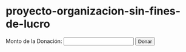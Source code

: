 # proyecto-organizacion-sin-fines-de-lucro
<form id="donationForm">
    <label for="amount">Monto de la Donación:</label>
    <input type="number" id="amount" name="amount" required>
    <button type="submit">Donar</button>
</form>
